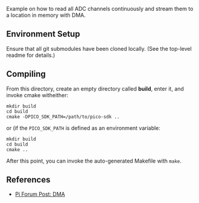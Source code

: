 Example on how to read all ADC channels continuously and stream them to a location in memory with DMA.

## Environment Setup
Ensure that all git submodules have been cloned locally.
(See the top-level readme for details.)

## Compiling
From this directory, create an empty directory called **build**, enter it, and invoke cmake witheither:

````
mkdir build
cd build
cmake -DPICO_SDK_PATH=/path/to/pico-sdk ..
````
or (if the `PICO_SDK_PATH` is defined as an environment variable:
````
mkdir build
cd build
cmake ..
````
After this point, you can invoke the auto-generated Makefile with `make`.


## References
* [Pi Forum Post: DMA](https://forums.raspberrypi.com/viewtopic.php?t=350378)
